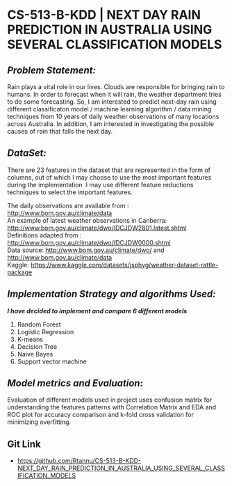 # CS-513-B-KDD | NEXT DAY RAIN PREDICTION IN AUSTRALIA USING SEVERAL CLASSIFICATION MODELS

## ***Problem Statement:***
Rain plays a vital role in our lives. Clouds are responsible for bringing rain to humans. In order to forecast when it will rain, the weather department tries to do some forecasting.
So, I am interested to predict next-day rain using different classificaton model / machine learning algorithm / data mining techniques from 10 years of daily weather observations of many locations across Australia. In addition, I am interested in investigating the possible causes of rain that falls the next day. 


## ***DataSet:***
There are 23 features in the dataset that are represented in the form of columns, out of which I may choose to use the most important features during the implementation .I may use different feature reductions techniques to select the important features.<br>

The daily observations are available from :  http://www.bom.gov.au/climate/data <br>
An example of latest weather observations in Canberra: http://www.bom.gov.au/climate/dwo/IDCJDW2801.latest.shtml
<br>
Definitions adapted from :  http://www.bom.gov.au/climate/dwo/IDCJDW0000.shtml
<br>
Data source: http://www.bom.gov.au/climate/dwo/ and http://www.bom.gov.au/climate/data <br>
Kaggle: https://www.kaggle.com/datasets/jsphyg/weather-dataset-rattle-package

## ***Implementation Strategy and algorithms Used:***
***I have decided to implement and compare 6 different models***<br>
1. Random Forest<br>
2. Logistic Regression <br>
3. K-means <br>
4. Decision Tree <br>
5. Naive Bayes <br>
6. Support vector machine

## ***Model metrics and Evaluation:***
Evaluation of different models used in project uses confusion matrix for understanding the features patterns with Correlation Matrix and EDA and ROC plot for accuracy comparison and k-fold cross validation for minimizing overfitting.

## Git Link 
- https://github.com/Rtannu/CS-513-B-KDD-NEXT_DAY_RAIN_PREDICTION_IN_AUSTRALIA_USING_SEVERAL_CLASSIFICATION_MODELS












